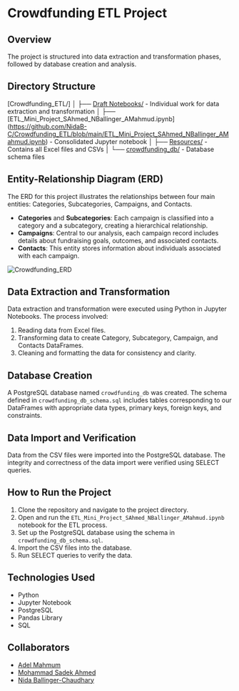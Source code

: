 # Crowdfunding ETL Project

## Overview
The project is structured into data extraction and transformation phases, followed by database creation and analysis.

## Directory Structure
[Crowdfunding_ETL/]
│
├── [Draft Notebooks/](https://github.com/NidaB-C/Crowdfunding_ETL/tree/main/Draft%20Notebooks) - Individual work for data extraction and transformation
│
├── [ETL_Mini_Project_SAhmed_NBallinger_AMahmud.ipynb] (https://github.com/NidaB-C/Crowdfunding_ETL/blob/main/ETL_Mini_Project_SAhmed_NBallinger_AMahmud.ipynb) - Consolidated Jupyter notebook
│
├── [Resources/](https://github.com/NidaB-C/Crowdfunding_ETL/tree/main/Resources) - Contains all Excel files and CSVs
│
└── [crowdfunding_db/](https://github.com/NidaB-C/Crowdfunding_ETL/tree/main/crowdfunding_db) - Database schema files

    
## Entity-Relationship Diagram (ERD)
The ERD for this project illustrates the relationships between four main entities: Categories, Subcategories, Campaigns, and Contacts. 

- **Categories** and **Subcategories**: Each campaign is classified into a category and a subcategory, creating a hierarchical relationship.
- **Campaigns**: Central to our analysis, each campaign record includes details about fundraising goals, outcomes, and associated contacts.
- **Contacts**: This entity stores information about individuals associated with each campaign.

![Crowdfunding_ERD](https://github.com/NidaB-C/Crowdfunding_ETL/assets/147389952/3f3dff90-9e5b-43fd-80be-872433f2d647)

## Data Extraction and Transformation
Data extraction and transformation were executed using Python in Jupyter Notebooks. The process involved:

1. Reading data from Excel files.
2. Transforming data to create Category, Subcategory, Campaign, and Contacts DataFrames.
3. Cleaning and formatting the data for consistency and clarity.

## Database Creation
A PostgreSQL database named `crowdfunding_db` was created. The schema defined in `crowdfunding_db_schema.sql` includes tables corresponding to our DataFrames with appropriate data types, primary keys, foreign keys, and constraints.

## Data Import and Verification
Data from the CSV files were imported into the PostgreSQL database. The integrity and correctness of the data import were verified using SELECT queries.

## How to Run the Project
1. Clone the repository and navigate to the project directory.
2. Open and run the `ETL_Mini_Project_SAhmed_NBallinger_AMahmud.ipynb` notebook for the ETL process.
3. Set up the PostgreSQL database using the schema in `crowdfunding_db_schema.sql`.
4. Import the CSV files into the database.
5. Run SELECT queries to verify the data.

## Technologies Used
- Python
- Jupyter Notebook
- PostgreSQL
- Pandas Library
- SQL

## Collaborators
* [Adel Mahmum](https://github.com/Adel0121)
* [Mohammad Sadek Ahmed](https://github.com/Sadek-Ahmed16)
* [Nida Ballinger-Chaudhary](https://github.com/NidaB-C)

